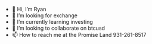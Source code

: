 - 👋 Hi, I’m Ryan
- 👀 I’m looking for exchange
- 🌱 I’m currently learning investing
- 💞️ I’m looking to collaborate on btcusd
- 📫 How to reach me at the Promise Land 931-261-8517